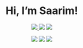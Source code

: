 
<!-- <img align='right' src="https://github-readme-stats.vercel.app/api?username=saarimrahman&count_private=true&show_icons=True&theme=dark"> -->

<!-- list of badges: https://github.com/alexandresanlim/Badges4-README.md-Profile  -->
<h1 align="center">
  Hi, I’m Saarim!
</h3>
<p align="center">
  <a href="https://www.linkedin.com/in/saarimrahman/" target="_blank"><img src="https://img.shields.io/badge/LinkedIn-0077B5?style=for-the-badge&logo=linkedin&logoColor=white">
  <a href="https://saarim.me" target="_blank"><img src="https://img.shields.io/badge/Homepage-%23000000.svg?style=for-the-badge&logo=firefox&logoColor=#FF7139"></a>
  <a href="mailto:saarim@berkeley.edu" target="_blank"><img src="https://img.shields.io/badge/Gmail-D14836?style=for-the-badge&logo=gmail&logoColor=white"></a>
</p>

<p align="center">
  <a href="https://open.spotify.com/user/aaysus" target="_blank"><img src="https://img.shields.io/badge/Spotify-1ED760?&style=for-the-badge&logo=spotify&logoColor=white"></a>
  <a href="https://saarimr.substack.com/" target="_blank"><img src="https://img.shields.io/badge/Substack-FA6400?style=for-the-badge&logo=substack&logoColor=white"></a>
  <a href="https://www.kaggle.com/saarimrahman" target="_blank"><img src="https://img.shields.io/badge/Kaggle-20BEFF?style=for-the-badge&logo=Kaggle&logoColor=white"></a>
</p>
